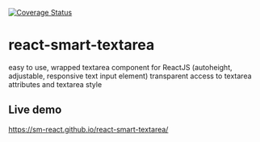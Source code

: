 [![Coverage Status](https://coveralls.io/repos/github/sm-react/react-smart-textarea/badge.svg?branch=master)](https://coveralls.io/github/sm-react/react-smart-textarea?branch=master)
# react-smart-textarea
easy to use, wrapped textarea component for ReactJS (autoheight, adjustable, responsive text input element) transparent access to textarea attributes and textarea style

## Live demo
https://sm-react.github.io/react-smart-textarea/
